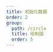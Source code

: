 ```yaml
---
title: 初始化数据
order: 2
group:
  path: /circle
  title: 绘制圆
  order: 5
---
```


<code src="./initData.tsx" compact="true" defaultShowCode="true"></code>
